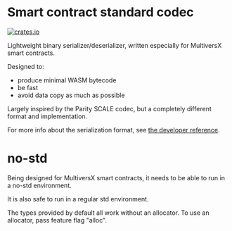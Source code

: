 # Smart contract standard codec

[![crates.io](https://img.shields.io/crates/v/multiversx-sc-codec.svg)](https://crates.io/crates/multiversx-sc-codec) 

Lightweight binary serializer/deserializer, written especially for MultiversX smart contracts.

Designed to:
- produce minimal WASM bytecode
- be fast
- avoid data copy as much as possible

Largely inspired by the Parity SCALE codec, but a completely different format and implementation.

For more info about the serialization format, see [the developer reference](https://docs.multiversx.com/developers/developer-reference/serialization-format/).

# no-std

Being designed for MultiversX smart contracts, it needs to be able to run in a no-std environment.

It is also safe to run in a regular std environment.

The types provided by default all work without an allocator. To use an allocator, pass feature flag "alloc".
